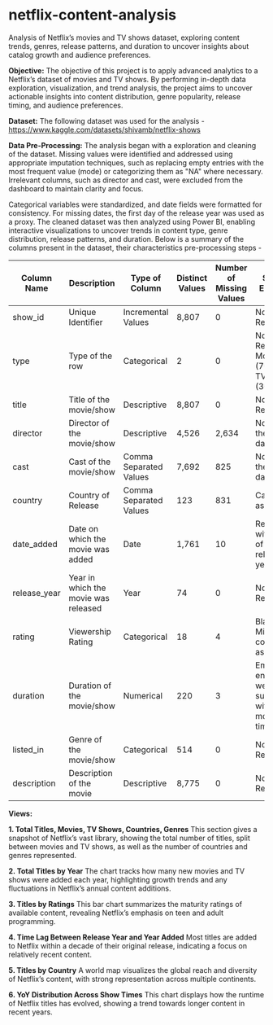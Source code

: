 # netflix-content-analysis
Analysis of Netflix’s movies and TV shows dataset, exploring content trends, genres, release patterns, and duration to uncover insights about catalog growth and audience preferences.

**Objective:** The objective of this project is to apply advanced analytics to a Netflix’s dataset of movies and TV shows. By performing in-depth data exploration, visualization, and trend analysis, the project aims to uncover actionable insights into content distribution, genre popularity, release timing, and audience preferences. 

**Dataset:** The following dataset was used for the analysis - https://www.kaggle.com/datasets/shivamb/netflix-shows

**Data Pre-Processing:** The analysis began with a exploration and cleaning of the dataset. Missing values were identified and addressed using appropriate imputation techniques, such as replacing empty entries with the most frequent value (mode) or categorizing them as "NA" where necessary. Irrelevant columns, such as director and cast, were excluded from the dashboard to maintain clarity and focus.

Categorical variables were standardized, and date fields were formatted for consistency. For missing dates, the first day of the release year was used as a proxy. The cleaned dataset was then analyzed using Power BI, enabling interactive visualizations to uncover trends in content type, genre distribution, release patterns, and duration.
Below is a summary of the columns present in the dataset, their characteristics pre-processing steps -

| Column Name  | Description                         | Type of Column             | Distinct Values | Number of Missing Values | Solution Employed                                                                 |
|--------------|-------------------------------------|----------------------------|-----------------|-------------------------|----------------------------------------------------------------------------------|
| show_id      | Unique Identifier                   | Incremental Values         | 8,807           | 0                       | Not Required                                                                     |
| type         | Type of the row                     | Categorical                | 2               | 0                       | Not Required <br>Movies (70%)<br>TV Shows (30%)                                  |
| title        | Title of the movie/show             | Descriptive                | 8,807           | 0                       | Not Required                                                                     |
| director     | Director of the movie/show          | Descriptive                | 4,526           | 2,634                   | Not used in the dashboard                                                        |
| cast         | Cast of the movie/show              | Comma Separated Values     | 7,692           | 825                     | Not used in the dashboard                                                        |
| country      | Country of Release                  | Comma Separated Values     | 123             | 831                     | Categorized as "NA"                                                              |
| date_added   | Date on which the movie was added   | Date                       | 1,761           | 10                      | Replaced with 1st Jan of the release year                                        |
| release_year | Year in which the movie was released| Year                       | 74              | 0                       | Not Required                                                                     |
| rating       | Viewership Rating                   | Categorical                | 18              | 4                       | Blanks and Misc (3) considered as NA                                             |
| duration     | Duration of the movie/show          | Numerical                  | 220             | 3                       | Empty entries were substituted with the mode of the time values                  |
| listed_in    | Genre of the movie/show             | Categorical                | 514             | 0                       | Not Required                                                                     |
| description  | Description of the movie            | Descriptive                | 8,775           | 0                       | Not Required                                                                     |

**Views:**

**1. Total Titles, Movies, TV Shows, Countries, Genres**
This section gives a snapshot of Netflix’s vast library, showing the total number of titles, split between movies and TV shows, as well as the number of countries and genres represented.

**2. Total Titles by Year**
The chart tracks how many new movies and TV shows were added each year, highlighting growth trends and any fluctuations in Netflix’s annual content additions.

**3. Titles by Ratings**
This bar chart summarizes the maturity ratings of available content, revealing Netflix’s emphasis on teen and adult programming.

**4. Time Lag Between Release Year and Year Added**
Most titles are added to Netflix within a decade of their original release, indicating a focus on relatively recent content.

**5. Titles by Country**
A world map visualizes the global reach and diversity of Netflix’s content, with strong representation across multiple continents.

**6. YoY Distribution Across Show Times**
This chart displays how the runtime of Netflix titles has evolved, showing a trend towards longer content in recent years.
